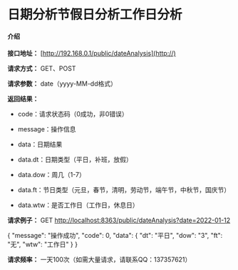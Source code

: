 # 日期分析节假日分析工作日分析

#### 介绍

 **接口地址：** 
[http://192.168.0.1/public/dateAnalysis](http://)

 **请求方式：** GET、POST

 **请求参数：** date（yyyy-MM-dd格式）

 **返回结果：** 
- code：请求状态码（0成功，非0错误）
- message：操作信息
- data：日期结果

- data.dt：日期类型（平日，补班，放假）
- data.dow：周几（1-7）
- data.ft：节日类型（元旦，春节，清明，劳动节，端午节，中秋节，国庆节）
- data.wtw：是否工作日（工作日，休息日）

 **请求例子：** 
GET [http://localhost:8363/public/dateAnalysis?date=2022-01-12](http://)

{
  "message": "操作成功",
  "code": 0,
  "data": {
    "dt": "平日",
    "dow": "3",
    "ft": "无",
    "wtw": "工作日"
  }
}

 **请求频率：** 一天100次（如需大量请求，请联系QQ：137357621）


